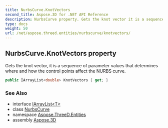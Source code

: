 ```yaml
---
title: NurbsCurve.KnotVectors
second_title: Aspose.3D for .NET API Reference
description: NurbsCurve property. Gets the knot vector it is a sequence of parameter values that determines where and how the control points affect the NURBS curve
type: docs
weight: 50
url: /net/aspose.threed.entities/nurbscurve/knotvectors/
---
```

## NurbsCurve.KnotVectors property

Gets the knot vector, it is a sequence of parameter values that determines where and how the control points affect the NURBS curve.

```csharp
public IArrayList<double> KnotVectors { get; }
```

### See Also

* interface [IArrayList&lt;T&gt;](../../../aspose.threed.utilities/iarraylist-1/)
* class [NurbsCurve](../)
* namespace [Aspose.ThreeD.Entities](../../nurbscurve/)
* assembly [Aspose.3D](../../../)



